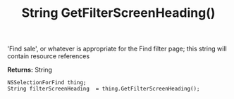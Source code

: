 ﻿---
uid: crmscript_ref_NSSelectionForFind_GetFilterScreenHeading
title: String GetFilterScreenHeading()
intellisense: NSSelectionForFind.GetFilterScreenHeading
keywords: NSSelectionForFind, GetFilterScreenHeading
so.topic: reference
---

'Find sale', or whatever is appropriate for the Find <entity> filter page; this string will contain resource references

**Returns:** String


```crmscript
NSSelectionForFind thing;
String filterScreenHeading  = thing.GetFilterScreenHeading();
```


